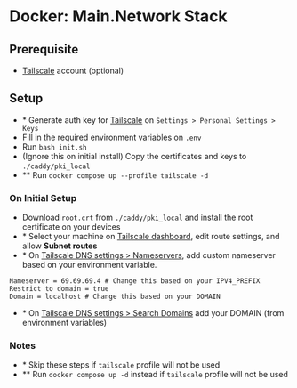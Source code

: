 # Docker: Main.Network Stack

## Prerequisite

- [Tailscale](https://tailscale.com) account (optional)

## Setup

- \* Generate auth key for [Tailscale](https://login.tailscale.com/admin/settings/keys) on `Settings > Personal Settings > Keys`
- Fill in the required environment variables on `.env`
- Run `bash init.sh`
- (Ignore this on initial install) Copy the certificates and keys to `./caddy/pki_local`
- \*\* Run `docker compose up --profile tailscale -d`

### On Initial Setup

- Download `root.crt` from `./caddy/pki_local` and install the root certificate on your devices
- \* Select your machine on [Tailscale dashboard](https://login.tailscale.com/admin/machines), edit route settings, and allow **Subnet routes**
- \* On [Tailscale DNS settings > Nameservers](https://login.tailscale.com/admin/dns), add custom nameserver based on your environment variable.

```
Nameserver = 69.69.69.4 # Change this based on your IPV4_PREFIX
Restrict to domain = true
Domain = localhost # Change this based on your DOMAIN
```

- \* On [Tailscale DNS settings > Search Domains](https://login.tailscale.com/admin/dns) add your DOMAIN (from environment variables)

### Notes

- \* Skip these steps if `tailscale` profile will not be used
- \*\* Run `docker compose up -d` instead if `tailscale` profile will not be used
